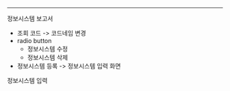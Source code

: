 
****
정보시스템 보고서
- 조회 코드 -> 코드네임 변경
- radio button
	- 정보시스템 수정
	- 정보시스템 삭제
- 정보시스템 등록 -> 정보시스템 입력 화면

정보시스템 입력